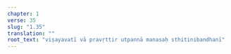 ```yaml
---
chapter: 1
verse: 35
slug: "1.35"
translation: ""
root_text: "viṣayavatī vā pravṛttir utpannā manasaḥ sthitinibandhanī"
---
```


